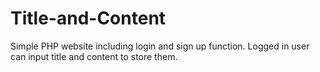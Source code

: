 # Title-and-Content
Simple PHP website including login and sign up function. Logged in user can input title and content to store them. 
